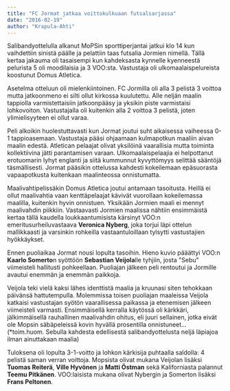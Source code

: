 ```yaml
---
title: "FC Jormat jatkaa voittokulkuaan futsalsarjassa"
date: "2016-02-19"
author: "Krapula-Ahti"
---
```


Salibandyottelulla alkanut MoPSin sporttiperjantai jatkui klo 14 kun vaihdettiin sinistä päälle ja pelattiin taas futsalia Jormien nimellä. Tällä kertaa jakauma oli tasaisempi kun kahdeksasta kynnelle kyenneestä pelurista 5 oli moodilaisia ja 3 VOO:sta. Vastustaja oli ulkomaalaispelureista koostunut Domus Atletica.

Asetelma otteluun oli mielenkiintoinen. FC Jormilla oli alla 3 pelistä 3 voittoa mutta jatkoonmeno ei silti ollut kirkossa kuulutettu. Alle neljän maalin tappiolla varmistettaisiin jatkoonpääsy ja yksikin piste varmistaisi lohkovoiton. Vastustajalla oli kuitenkin alla 2 voittoa 3 pelistä, joten ylimielisyyteen ei ollut varaa.

Peli alkoikin huolestuttavasti kun Jormat joutui suht aikaisessa vaiheessa 0-1 tappioasemaan. Vastustaja pääsi ohjaamaan kulmapotkun maaliin aivan maalin edestä. Atletican pelaajat olivat yksilöinä vaarallisia mutta toiminta kollektiivina jätti parantamisen varaan. Ulkomaalaispelaajia ei helpottanut erotuomarin lyhyt englanti ja siitä kummunnut kyvyttömyys selittää sääntöjä täsmällisesti. Jormat pääsikin ottelussa kahdesti kokeilemaan epäsuorasta vapaapotkusta kuitenkaan maalinteossa onnistumatta.

Maalivahtipelissäkin Domus Atletica joutui antamaan tasoitusta. Heillä ei ollut maalivahtia vaan kenttäpelaajat kävivät vuorollaan kokeilemassa maalilla, kuitenkin hyvin onnistuen. Yksikään Jormien maali ei mennyt maalivahdin piikkiin. Vastaavasti Jormien maalissa nähtiin ensimmäistä kertaa tällä kaudella loukkaantumisista kärsinyt VOO:n emeritusurheiluvastaava **Veronica Nyberg**, joka torjui läpi ottelun mallikkaasti ja varsinkin rohkeilla vastaantuloillaan tylsytti vastustajien hyökkäykset.

Ennen puoliaikaa Jormat nousi lopulta tasoihin. Hieno kuvio pääättyi VOO:n **Kaarlo Somerto**n syöttöön **Sebastian Veijola**lle tyhjiin, josta "Sebu" viimeisteli hallitusti pohkeellaan. Puoliajan jälkeen peli rentoutui ja Jormille avautui enemmän ja enemmän paikkoja.

Veijola teki vielä kaksi lähes identtistä maalia ja kruunasi siten tehokkaan päivänsä hattutempulla. Molemmissa toisen puoliajan maaleissa Veijola katkaisi vastustajan syötön vaarallisessa paikassa ja etenemisen jälkeen viimeisteli varmasti. Ensimmäisellä kerralla käytössä oli kärkkäri, jälkimmäisellä rauhallinen maalivahdin ohitus, eli juuri sellainen, jotka eivät ole Mopsin säbäpeleissä kovin hyvällä prosentilla onnistuneet… (\*toim.huom. Sebulla kahdesta edellisestä salibandyottelusta neljä läpiajoa ilman ainuttakaan maalia)

Tuloksena oli lopulta 3-1-voitto ja lohkon kärkisija puhtaalla saldolla: 4 pelistä saman verran voittoja. Mopsista olivat mukana Veijolan lisäksi **Tuomas Reiterä**, **Ville Hyvönen** ja **Matti Östman** sekä Kaliforniasta palannut **Teemu Pitkänen**. VOO:laisista mukana olivat Nybergin ja Somerton lisäksi **Frans Peltonen**.
